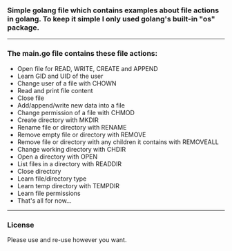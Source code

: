 <h3>Simple golang file which contains examples about file actions in golang. To keep it simple I only used golang's built-in "os" package.</h3>

<hr></hr>
<h3>The main.go file contains these file actions:</h3>
<ul>
<li>Open file for READ, WRITE, CREATE and APPEND</li>
<li>Learn GID and UID of the user</li>
<li>Change user of a file with CHOWN</li>
<li>Read and print file content</li>
<li>Close file</li>
<li>Add/append/write new data into a file</li> 
<li>Change permission of a file with CHMOD</li>
<li>Create directory with MKDIR</li>
<li>Rename file or directory with RENAME</li>
<li>Remove empty file or directory with REMOVE</li>
<li>Remove file or directory with any children it contains with REMOVEALL</li>
<li>Change working directory with CHDIR</li>
<li>Open a directory with OPEN</li>
<li>List files in a directory with READDIR</li>
<li>Close directory</li>
<li>Learn file/directory type</li>
<li>Learn temp directory with TEMPDIR</li>
<li>Learn file permissions</li>
<li>That's all for now...</li>
</ul>

<hr></hr>
<h3>License</h3>

Please use and re-use however you want.